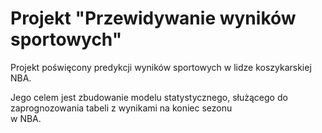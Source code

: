# Projekt "Przewidywanie wyników sportowych"

Projekt poświęcony predykcji wyników sportowych w lidze koszykarskiej NBA.

Jego celem jest zbudowanie modelu statystycznego, służącego do zaprognozowania tabeli z wynikami na koniec sezonu<br>
w NBA.
